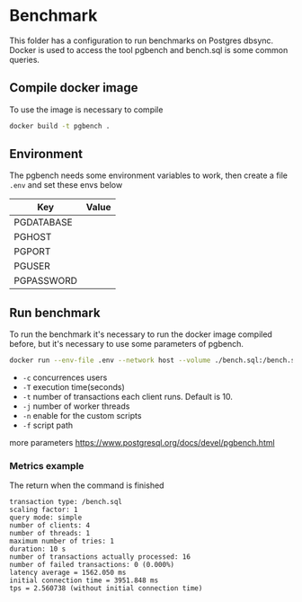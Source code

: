 # Benchmark

This folder has a configuration to run benchmarks on Postgres dbsync. Docker is used to access the tool pgbench and bench.sql is some common queries.

## Compile docker image

To use the image is necessary to compile

```bash
docker build -t pgbench .
```

## Environment

The pgbench needs some environment variables to work, then create a file `.env` and set these envs below

| Key        | Value |
| ---------- | ----- |
| PGDATABASE |       |
| PGHOST     |       |
| PGPORT     |       |
| PGUSER     |       |
| PGPASSWORD |       |

## Run benchmark

To run the benchmark it's necessary to run the docker image compiled before, but it's necessary to use some parameters of pgbench.

```bash
docker run --env-file .env --network host --volume ./bench.sql:/bench.sql pgbench:latest -c 10 -T 5 -n -f /bench.sql
```

- `-c` concurrences users
- `-T` execution time(seconds)
- `-t` number of transactions each client runs. Default is 10.
- `-j` number of worker threads
- `-n` enable for the custom scripts
- `-f` script path

more parameters
https://www.postgresql.org/docs/devel/pgbench.html

### Metrics example 

The return when the command is finished

```
transaction type: /bench.sql
scaling factor: 1
query mode: simple
number of clients: 4
number of threads: 1
maximum number of tries: 1
duration: 10 s
number of transactions actually processed: 16
number of failed transactions: 0 (0.000%)
latency average = 1562.050 ms
initial connection time = 3951.848 ms
tps = 2.560738 (without initial connection time)
```